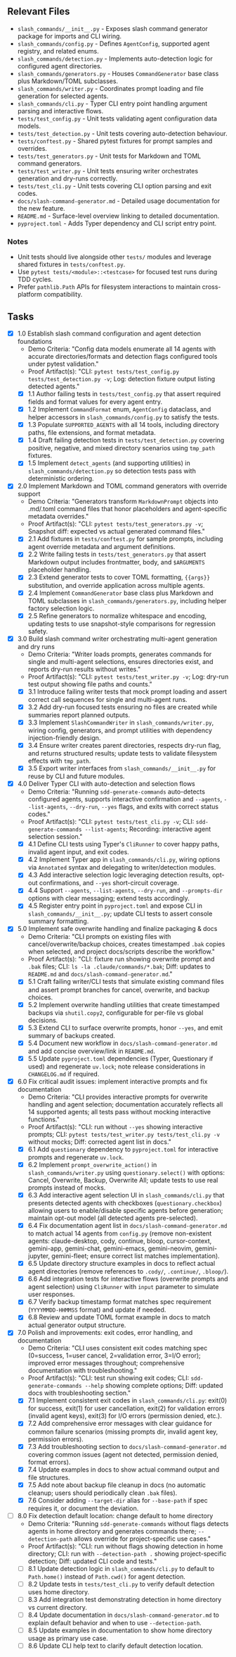 ## Relevant Files

- `slash_commands/__init__.py` - Exposes slash command generator package for imports and CLI wiring.
- `slash_commands/config.py` - Defines `AgentConfig`, supported agent registry, and related enums.
- `slash_commands/detection.py` - Implements auto-detection logic for configured agent directories.
- `slash_commands/generators.py` - Houses `CommandGenerator` base class plus Markdown/TOML subclasses.
- `slash_commands/writer.py` - Coordinates prompt loading and file generation for selected agents.
- `slash_commands/cli.py` - Typer CLI entry point handling argument parsing and interactive flows.
- `tests/test_config.py` - Unit tests validating agent configuration data models.
- `tests/test_detection.py` - Unit tests covering auto-detection behaviour.
- `tests/conftest.py` - Shared pytest fixtures for prompt samples and overrides.
- `tests/test_generators.py` - Unit tests for Markdown and TOML command generators.
- `tests/test_writer.py` - Unit tests ensuring writer orchestrates generation and dry-runs correctly.
- `tests/test_cli.py` - Unit tests covering CLI option parsing and exit codes.
- `docs/slash-command-generator.md` - Detailed usage documentation for the new feature.
- `README.md` - Surface-level overview linking to detailed documentation.
- `pyproject.toml` - Adds Typer dependency and CLI script entry point.

### Notes

- Unit tests should live alongside other `tests/` modules and leverage shared fixtures in `tests/conftest.py`.
- Use `pytest tests/<module>::<testcase>` for focused test runs during TDD cycles.
- Prefer `pathlib.Path` APIs for filesystem interactions to maintain cross-platform compatibility.

## Tasks

- [x] 1.0 Establish slash command configuration and agent detection foundations
  - Demo Criteria: "Config data models enumerate all 14 agents with accurate directories/formats and detection flags configured tools under pytest validation."
  - Proof Artifact(s): "CLI: `pytest tests/test_config.py tests/test_detection.py -v`; Log: detection fixture output listing detected agents."
  - [x] 1.1 Author failing tests in `tests/test_config.py` that assert required fields and format values for every agent entry.
  - [x] 1.2 Implement `CommandFormat` enum, `AgentConfig` dataclass, and helper accessors in `slash_commands/config.py` to satisfy the tests.
  - [x] 1.3 Populate `SUPPORTED_AGENTS` with all 14 tools, including directory paths, file extensions, and format metadata.
  - [x] 1.4 Draft failing detection tests in `tests/test_detection.py` covering positive, negative, and mixed directory scenarios using `tmp_path` fixtures.
  - [x] 1.5 Implement `detect_agents` (and supporting utilities) in `slash_commands/detection.py` so detection tests pass with deterministic ordering.

- [x] 2.0 Implement Markdown and TOML command generators with override support
  - Demo Criteria: "Generators transform `MarkdownPrompt` objects into .md/.toml command files that honor placeholders and agent-specific metadata overrides."
  - Proof Artifact(s): "CLI: `pytest tests/test_generators.py -v`; Snapshot diff: expected vs actual generated command files."
  - [x] 2.1 Add fixtures in `tests/conftest.py` for sample prompts, including agent override metadata and argument definitions.
  - [x] 2.2 Write failing tests in `tests/test_generators.py` that assert Markdown output includes frontmatter, body, and `$ARGUMENTS` placeholder handling.
  - [x] 2.3 Extend generator tests to cover TOML formatting, `{{args}}` substitution, and override application across multiple agents.
  - [x] 2.4 Implement `CommandGenerator` base class plus Markdown and TOML subclasses in `slash_commands/generators.py`, including helper factory selection logic.
  - [x] 2.5 Refine generators to normalize whitespace and encoding, updating tests to use snapshot-style comparisons for regression safety.

- [x] 3.0 Build slash command writer orchestrating multi-agent generation and dry runs
  - Demo Criteria: "Writer loads prompts, generates commands for single and multi-agent selections, ensures directories exist, and reports dry-run results without writes."
  - Proof Artifact(s): "CLI: `pytest tests/test_writer.py -v`; Log: dry-run test output showing file paths and counts."
  - [x] 3.1 Introduce failing writer tests that mock prompt loading and assert correct call sequences for single and multi-agent runs.
  - [x] 3.2 Add dry-run focused tests ensuring no files are created while summaries report planned outputs.
  - [x] 3.3 Implement `SlashCommandWriter` in `slash_commands/writer.py`, wiring config, generators, and prompt utilities with dependency injection-friendly design.
  - [x] 3.4 Ensure writer creates parent directories, respects dry-run flag, and returns structured results; update tests to validate filesystem effects with `tmp_path`.
  - [x] 3.5 Export writer interfaces from `slash_commands/__init__.py` for reuse by CLI and future modules.

- [x] 4.0 Deliver Typer CLI with auto-detection and selection flows
  - Demo Criteria: "Running `sdd-generate-commands` auto-detects configured agents, supports interactive confirmation and `--agents`, `--list-agents`, `--dry-run`, `--yes` flags, and exits with correct status codes."
  - Proof Artifact(s): "CLI: `pytest tests/test_cli.py -v`; CLI: `sdd-generate-commands --list-agents`; Recording: interactive agent selection session."
  - [x] 4.1 Define CLI tests using Typer's `CliRunner` to cover happy paths, invalid agent input, and exit codes.
  - [x] 4.2 Implement Typer app in `slash_commands/cli.py`, wiring options via `Annotated` syntax and delegating to writer/detection modules.
  - [x] 4.3 Add interactive selection logic leveraging detection results, opt-out confirmations, and `--yes` short-circuit coverage.
  - [x] 4.4 Support `--agents`, `--list-agents`, `--dry-run`, and `--prompts-dir` options with clear messaging; extend tests accordingly.
  - [x] 4.5 Register entry point in `pyproject.toml` and expose CLI in `slash_commands/__init__.py`; update CLI tests to assert console summary formatting.

- [x] 5.0 Implement safe overwrite handling and finalize packaging & docs
  - Demo Criteria: "CLI prompts on existing files with cancel/overwrite/backup choices, creates timestamped `.bak` copies when selected, and project docs/scripts describe the workflow."
  - Proof Artifact(s): "CLI: fixture run showing overwrite prompt and `.bak` files; CLI: `ls -la .claude/commands/*.bak`; Diff: updates to `README.md` and `docs/slash-command-generator.md`."
  - [x] 5.1 Craft failing writer/CLI tests that simulate existing command files and assert prompt branches for cancel, overwrite, and backup choices.
  - [x] 5.2 Implement overwrite handling utilities that create timestamped backups via `shutil.copy2`, configurable for per-file vs global decisions.
  - [x] 5.3 Extend CLI to surface overwrite prompts, honor `--yes`, and emit summary of backups created.
  - [x] 5.4 Document new workflow in `docs/slash-command-generator.md` and add concise overview/link in `README.md`.
  - [x] 5.5 Update `pyproject.toml` dependencies (Typer, Questionary if used) and regenerate `uv.lock`; note release considerations in `CHANGELOG.md` if required.

- [x] 6.0 Fix critical audit issues: implement interactive prompts and fix documentation
  - Demo Criteria: "CLI provides interactive prompts for overwrite handling and agent selection; documentation accurately reflects all 14 supported agents; all tests pass without mocking interactive functions."
  - Proof Artifact(s): "CLI: run without `--yes` showing interactive prompts; CLI: `pytest tests/test_writer.py tests/test_cli.py -v` without mocks; Diff: corrected agent list in docs."
  - [x] 6.1 Add `questionary` dependency to `pyproject.toml` for interactive prompts and regenerate `uv.lock`.
  - [x] 6.2 Implement `prompt_overwrite_action()` in `slash_commands/writer.py` using `questionary.select()` with options: Cancel, Overwrite, Backup, Overwrite All; update tests to use real prompts instead of mocks.
  - [x] 6.3 Add interactive agent selection UI in `slash_commands/cli.py` that presents detected agents with checkboxes (`questionary.checkbox`) allowing users to enable/disable specific agents before generation; maintain opt-out model (all detected agents pre-selected).
  - [x] 6.4 Fix documentation agent list in `docs/slash-command-generator.md` to match actual 14 agents from `config.py` (remove non-existent agents: claude-desktop, cody, continue, bloop, cursor-context, gemini-app, gemini-chat, gemini-emacs, gemini-neovim, gemini-jupyter, gemini-fleet; ensure correct list matches implementation).
  - [x] 6.5 Update directory structure examples in docs to reflect actual agent directories (remove references to `.cody/`, `.continue/`, `.bloop/`).
  - [x] 6.6 Add integration tests for interactive flows (overwrite prompts and agent selection) using `CliRunner` with `input` parameter to simulate user responses.
  - [x] 6.7 Verify backup timestamp format matches spec requirement (`YYYYMMDD-HHMMSS` format) and update if needed.
  - [x] 6.8 Review and update TOML format example in docs to match actual generator output structure.

- [x] 7.0 Polish and improvements: exit codes, error handling, and documentation
  - Demo Criteria: "CLI uses consistent exit codes matching spec (0=success, 1=user cancel, 2=validation error, 3=I/O error); improved error messages throughout; comprehensive documentation with troubleshooting."
  - Proof Artifact(s): "CLI: test run showing exit codes; CLI: `sdd-generate-commands --help` showing complete options; Diff: updated docs with troubleshooting section."
  - [x] 7.1 Implement consistent exit codes in `slash_commands/cli.py`: exit(0) for success, exit(1) for user cancellation, exit(2) for validation errors (invalid agent keys), exit(3) for I/O errors (permission denied, etc.).
  - [x] 7.2 Add comprehensive error messages with clear guidance for common failure scenarios (missing prompts dir, invalid agent key, permission errors).
  - [x] 7.3 Add troubleshooting section to `docs/slash-command-generator.md` covering common issues (agent not detected, permission denied, format errors).
  - [x] 7.4 Update examples in docs to show actual command output and file structures.
  - [x] 7.5 Add note about backup file cleanup in docs (no automatic cleanup; users should periodically clean `.bak` files).
  - [x] 7.6 Consider adding `--target-dir` alias for `--base-path` if spec requires it, or document the deviation.

- [ ] 8.0 Fix detection default location: change default to home directory
  - Demo Criteria: "Running `sdd-generate-commands` without flags detects agents in home directory and generates commands there; `--detection-path` allows override for project-specific use cases."
  - Proof Artifact(s): "CLI: run without flags showing detection in home directory; CLI: run with `--detection-path .` showing project-specific detection; Diff: updated CLI code and tests."
  - [ ] 8.1 Update detection logic in `slash_commands/cli.py` to default to `Path.home()` instead of `Path.cwd()` for agent detection.
  - [ ] 8.2 Update tests in `tests/test_cli.py` to verify default detection uses home directory.
  - [ ] 8.3 Add integration test demonstrating detection in home directory vs current directory.
  - [ ] 8.4 Update documentation in `docs/slash-command-generator.md` to explain default behavior and when to use `--detection-path`.
  - [ ] 8.5 Update examples in documentation to show home directory usage as primary use case.
  - [ ] 8.6 Update CLI help text to clarify default detection location.
